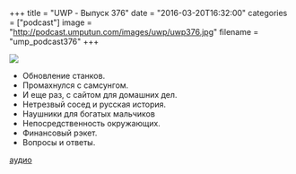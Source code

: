 +++
title = "UWP - Выпуск 376"
date = "2016-03-20T16:32:00"
categories = ["podcast"]
image = "http://podcast.umputun.com/images/uwp/uwp376.jpg"
filename = "ump_podcast376"
+++

![](https://podcast.umputun.com/images/uwp/uwp376.jpg)

- Обновление станков.
- Промахнулся с самсунгом.
- И еще раз, с сайтом для домашних дел.
- Нетрезвый сосед и русская история.
- Наушники для богатых мальчиков
- Непосредственность окружающих.
- Финансовый рэкет.
- Вопросы и ответы.

[аудио](https://podcast.umputun.com/media/ump_podcast376.mp3)
<audio src="https://podcast.umputun.com/media/ump_podcast376.mp3" preload="none"></audio>